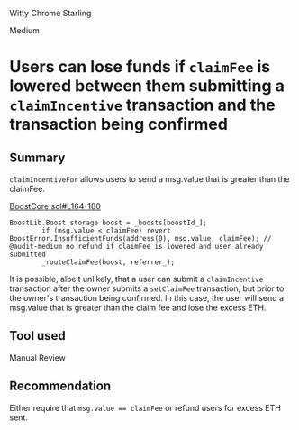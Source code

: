 Witty Chrome Starling

Medium

# Users can lose funds if `claimFee` is lowered between them submitting a `claimIncentive` transaction and the transaction being confirmed

## Summary

`claimIncentiveFor` allows users to send a msg.value that is greater than the claimFee. 

[BoostCore.sol#L164-180](https://github.com/sherlock-audit/2024-06-boost-aa-wallet/blob/main/boost-protocol/packages/evm/contracts/BoostCore.sol#L164-L180)
```solidity
BoostLib.Boost storage boost = _boosts[boostId_];
        if (msg.value < claimFee) revert BoostError.InsufficientFunds(address(0), msg.value, claimFee); // @audit-medium no refund if claimFee is lowered and user already submitted
        _routeClaimFee(boost, referrer_);
```

It is possible, albeit unlikely, that a user can submit a `claimIncentive` transaction after the owner submits a `setClaimFee` transaction, but prior to the owner's transaction being confirmed. In this case, the user will send a msg.value that is greater than the claim fee and lose the excess ETH.

## Tool used

Manual Review

## Recommendation

Either require that `msg.value == claimFee` or refund users for excess ETH sent.